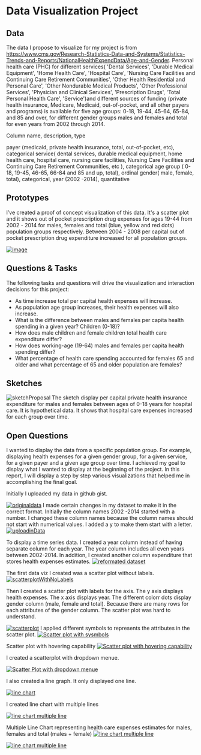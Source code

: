 # Data Visualization Project

## Data

The data I propose to visualize for my project is from https://www.cms.gov/Research-Statistics-Data-and-Systems/Statistics-Trends-and-Reports/NationalHealthExpendData/Age-and-Gender. Personal health care (PHC) for different services( 'Dental Services', 'Durable Medical Equipment', 'Home Health Care', 'Hospital Care', 'Nursing Care Facilities and Continuing Care Retirement Communities', 'Other Health Residential and Personal Care', 'Other Nondurable Medical Products', 'Other Professional Services', 'Physician and Clinical Services', 'Prescription Drugs', 'Total Personal Health Care', 'Service')and different sources of funding (private health insurance, Medicare, Medicaid, out-of-pocket, and all other payers and programs) is available for five age groups: 0-18, 19-44, 45-64, 65-84, and 85 and over, for different gender groups males and females and total for even years from 2002 through 2014.

Column name, description, type

payer (medicaid, private health insurance, total, out-of-pocket, etc), categorical
service( dental services, durable medical equipment, home health care, hospital care, nursing care facilities, Nursing Care Facilities and Continuing Care Retirement Communities, etc ), categorical
age group ( 0-18, 19-45, 46-65, 66-84 and 85 and up, total), ordinal
gender( male, female, total), categorical, 
year (2002 -2014), quantitative


## Prototypes

I’ve created a proof of concept visualization of this data. It's a scatter plot and it shows out of pocket prescription drug expenses for ages 19-44 from 2002 - 2014 for males, females and total (blue, yellow and red dots) population groups respectively. Between 2004 - 2008 per capital out of pocket prescription drug expenditure increased for all population groups.



[![image](https://user-images.githubusercontent.com/20228364/219963275-523207c5-4195-43f6-8ff0-4712e47f178a.png)](https://vizhub.com/khateraAlizada/f61c94f3d98840feb5b0f85af6823c21?file=scatterPlot.js)

## Questions & Tasks

The following tasks and questions will drive the visualization and interaction decisions for this project:

 * As time increase total per capital health expenses will increase. 
 * As population age group increases, their health expenses will also increase.
 * What is the difference between males and females per capita health spending in a given year? Children (0-18)?
 * How does male children and female children total health care expenditure differ?
 * How does working-age (19-64) males and females per capita health spending differ?
 * What percentage of health care spending accounted for females 65 and older and what percentage of 65 and older population are females?
 

## Sketches
![sketchProposal](https://user-images.githubusercontent.com/20228364/219959375-a033fec8-33d8-460c-b4e5-a0589371d5f2.png)
The sketch display per capital private health insurance expenditure for males and females between ages of 0-18 years for hospital care. It is hypothetical data. It shows that hospital care expenses increased for each group over time. 

## Open Questions

I wanted to display the data from a specific population group. For example, displaying  health expenses for a given gender group, for a given service, for a given payer and a given age group over time. I achieved my goal to display what I wanted to display at the beginning of the project. In this report, I will display a step by step various visualizations that helped me in accomplishing the final goal. 

Initially I uploaded my data in github gist. 

[![originaldata](https://user-images.githubusercontent.com/20228364/234727162-69994048-317c-44f9-8365-36d6620378bc.png)](https://gist.githubusercontent.com/khateraAlizada/1ad0d265acbd1d202666ec610d998314/raw/b9200cf2b0ba3dc7fa8fc6b63fd93b80a1a7e6f7/healthCareCostGrowth.csv)
I made certain changes in my dataset to make it in the correct format. Initially the column names 2002 -2014 started with a number. I changed these column names because the column names should not start with numerical values. I added a y to make them start with a letter.
[![uploadinData](https://user-images.githubusercontent.com/20228364/234731159-2204acb8-665c-4c75-a532-ebf771c966a5.png)](https://vizhub.com/khateraAlizada/7ce463b8b74e437aad7141396ba72725)


To display a time series data. I created a year column instead of having separate column for each year. The year column includes all even years between 2002-2014. In addition, I created another column expenditure that stores health expenses estimates. [![reformated dataset](https://user-images.githubusercontent.com/20228364/234731582-e5853cd1-e683-4c5b-926d-d1bf5804186c.png)](https://gist.githubusercontent.com/khateraAlizada/2365f9474eab3f24f42ac5fbe3c18f08/raw/55d654aecbc83d67d25b55b3e2837fbfe349b23d/healthExpensesYear.csv)

The first data viz I created was a scatter plot without labels.[![scatterplotWithNoLabels](https://user-images.githubusercontent.com/20228364/235009749-3a8025d3-8b85-4bf0-94f9-87c1f7044044.png)](https://vizhub.com/khateraAlizada/472bb9b271114ea6a14102fe2880cef9?edit=files)

Then I created a scatter plot with labels for the axis. The y axis displays health expenses. The x axis displays year. The different colorr dots display gender column (male, female and total). Because there are many rows for each attributes of the gender column. The scatter plot was hard to understand. 

[![scatterplot](https://user-images.githubusercontent.com/20228364/234728700-15925525-a871-4705-a366-2a9a2b1e36ef.png)](https://vizhub.com/khateraAlizada/eefbd6bb9e054de9ba9fd58e3f142bf9?edit=files&file=scatterPlot.js)
I applied different symbols to represents the attributes in the scatter plot. 
[![Scatter plot with sysmbols](https://user-images.githubusercontent.com/20228364/235012243-7887cb9f-77fc-4859-8dc0-786cb7e824fe.png)]( https://vizhub.com/khateraAlizada/76b11a46cc2a435b98c5f1fc3f31b297?mode=full  )

Scatter plot with hovering capability
[![Scatter plot with hovering capability ](https://user-images.githubusercontent.com/20228364/235012830-fb2ac1e8-98bf-4cec-ab16-cdc5c23dc23f.png)](  https://vizhub.com/khateraAlizada/af47c91f5c6d414a83696c91b0fe83f7?mode=full )

I created a scatterplot with dropdown menue. 

[![Scatter Plot with dropdown menue]( https://user-images.githubusercontent.com/20228364/235013423-0f67f304-fdf1-4516-b0eb-b848aacd6537.png)]( https://vizhub.com/khateraAlizada/c6e9a66745984c9fa3445c20d014bd10?mode=full  )

I also created a line graph. It only displayed one line.

[![line chart](https://user-images.githubusercontent.com/20228364/235011543-afa18ec8-0f95-48cf-a680-973adc90ca96.png)](   https://vizhub.com/khateraAlizada/b0f45aae21f04eda909ca4960abfd804?edit=files)

I created line chart with multiple lines

[![line chart multiple line](https://user-images.githubusercontent.com/20228364/235011962-0a0a1286-d97c-40ea-a3b8-fa68ea1f2038.png)](https://vizhub.com/khateraAlizada/95ca53d18e9044c194d1c61551724f8a )

 





Multiple Line Chart representing health care expenses estimates for males, females and total (males + female)
[![line chart multiple line](https://user-images.githubusercontent.com/20228364/235013875-18b2f244-6e3a-40bf-9f98-d53033e61c7e.png)](https://vizhub.com/khateraAlizada/83ad4b27fe6b4ec993540153e98a4222?mode=full   )


[![line chart multiple line]()]( https://vizhub.com/khateraAlizada/a260967f52e84d8b8abbef710592c99b?mode=full  )
